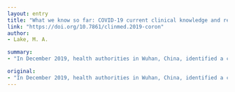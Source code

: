 ```yaml
---
layout: entry
title: "What we know so far: COVID-19 current clinical knowledge and research"
link: "https://doi.org/10.7861/clinmed.2019-coron"
author:
- Lake, M. A.

summary:
- "In December 2019, health authorities in Wuhan, China, identified a cluster of pneumonia cases linked to the city's South China Seafood Market. The rising cases have been accompanied by unprecedented public health action, including the wholesale isolation of Wuhan. This article will review the new knowledge of SARS-CoV-2 COVID-19 acute respiratory disease. It will summarise its clinical features. In December 2018, health authorities identified the cluster of cases of unknown aetiology linked to a major outbreak. Susequent investigations revealed a new coronavirus linked to Wuhan identified. A cluster of influenza cases."

original:
- "In December 2019, health authorities in Wuhan, China, identified a cluster of pneumonia cases of unknown aetiology linked to the city's South China Seafood Market. Subsequent investigations revealed a novel coronavirus, SARS-CoV-2, as the causative agent now at the heart of a major outbreak. The rising case numbers have been accompanied by unprecedented public health action, including the wholesale isolation of Wuhan. Alongside this has been a robust scientific response, including early publication of the pathogen genome, and rapid development of highly specific diagnostics. This article will review the new knowledge of SARS-CoV-2 COVID-19 acute respiratory disease, and summarise its clinical features."
---
```


